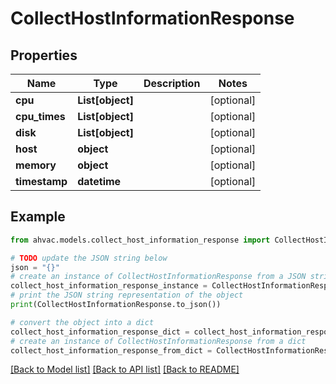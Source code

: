 # CollectHostInformationResponse


## Properties

Name | Type | Description | Notes
------------ | ------------- | ------------- | -------------
**cpu** | **List[object]** |  | [optional] 
**cpu_times** | **List[object]** |  | [optional] 
**disk** | **List[object]** |  | [optional] 
**host** | **object** |  | [optional] 
**memory** | **object** |  | [optional] 
**timestamp** | **datetime** |  | [optional] 

## Example

```python
from ahvac.models.collect_host_information_response import CollectHostInformationResponse

# TODO update the JSON string below
json = "{}"
# create an instance of CollectHostInformationResponse from a JSON string
collect_host_information_response_instance = CollectHostInformationResponse.from_json(json)
# print the JSON string representation of the object
print(CollectHostInformationResponse.to_json())

# convert the object into a dict
collect_host_information_response_dict = collect_host_information_response_instance.to_dict()
# create an instance of CollectHostInformationResponse from a dict
collect_host_information_response_from_dict = CollectHostInformationResponse.from_dict(collect_host_information_response_dict)
```
[[Back to Model list]](../README.md#documentation-for-models) [[Back to API list]](../README.md#documentation-for-api-endpoints) [[Back to README]](../README.md)


